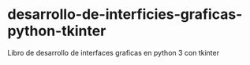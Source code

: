 # desarrollo-de-interficies-graficas-python-tkinter
Libro de desarrollo de interfaces graficas en python 3 con tkinter
